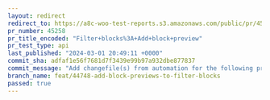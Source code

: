 ```yaml
---
layout: redirect
redirect_to: https://a8c-woo-test-reports.s3.amazonaws.com/public/pr/45258/api/index.html
pr_number: 45258
pr_title_encoded: "Filter+blocks%3A+Add+block+preview"
pr_test_type: api
last_published: "2024-03-01 20:49:11 +0000"
commit_sha: adfaf1e56f7681d7f3439e99b97a932dbe877837
commit_message: "Add changefile(s) from automation for the following project(s): wooco…"
branch_name: feat/44748-add-block-previews-to-filter-blocks
passed: true
---
```

